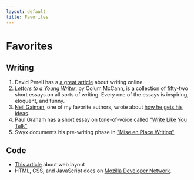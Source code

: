 ```yaml
---
layout: default
title: Favorites
---
```

# Favorites
<!-- A short paragraph here would explain what this page is and why I added it. -->

## Writing
1. David Perell has a [a great article](https://www.perell.com/blog/the-ultimate-guide-to-writing-online) about writing online.
2. [*Letters to a Young Writer*](https://amzn.com/0399590803), by Colum McCann, is a collection of fifty-two short essays on all sorts of writing. Every one of the essays is inspiring, eloquent, and funny.
3. [Neil Gaiman](https://neilgaiman.com), one of my favorite authors, wrote about [how he gets his ideas](https://www.neilgaiman.com/Cool_Stuff/Essays/Essays_By_Neil/Where_do_you_get_your_ideas%3F).
4. Paul Graham has a short essay on tone-of-voice called ["Write Like You Talk"](http://www.paulgraham.com/talk.html)
5. Swyx documents his pre-writing phase in ["Mise en Place Writing"](https://www.swyx.io/writing/writing-mise-en-place/)

## Code
- [This article](http://blog-en.tilda.cc/articles-website-design-mistakes) about web layout
- HTML, CSS, and JavaScript docs on [Mozilla Developer Network](https://developer.mozilla.org/en-US/docs/Web).